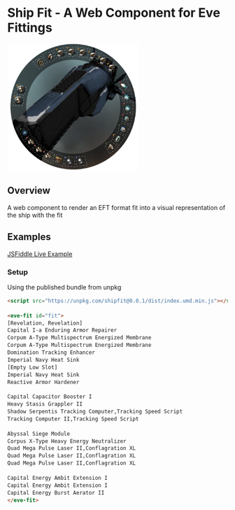 # Ship Fit - A Web Component for Eve Fittings

<img alt="image of fitting wheel" width="300px" src="images/preview.png" />

## Overview
A web component to render an EFT format fit into a visual
representation of the ship with the fit

## Examples
[JSFiddle Live Example](https://jsfiddle.net/souptheloop/k76u48ab/9/)

### Setup
Using the published bundle from unpkg
```html
<script src="https://unpkg.com/shipfit@0.0.1/dist/index.umd.min.js"></script>

<eve-fit id="fit">
[Revelation, Revelation]
Capital I-a Enduring Armor Repairer
Corpum A-Type Multispectrum Energized Membrane
Corpum A-Type Multispectrum Energized Membrane
Domination Tracking Enhancer
Imperial Navy Heat Sink
[Empty Low Slot]
Imperial Navy Heat Sink
Reactive Armor Hardener

Capital Capacitor Booster I
Heavy Stasis Grappler II
Shadow Serpentis Tracking Computer,Tracking Speed Script
Tracking Computer II,Tracking Speed Script

Abyssal Siege Module
Corpus X-Type Heavy Energy Neutralizer
Quad Mega Pulse Laser II,Conflagration XL
Quad Mega Pulse Laser II,Conflagration XL
Quad Mega Pulse Laser II,Conflagration XL

Capital Energy Ambit Extension I
Capital Energy Ambit Extension I
Capital Energy Burst Aerator II
</eve-fit>
```
